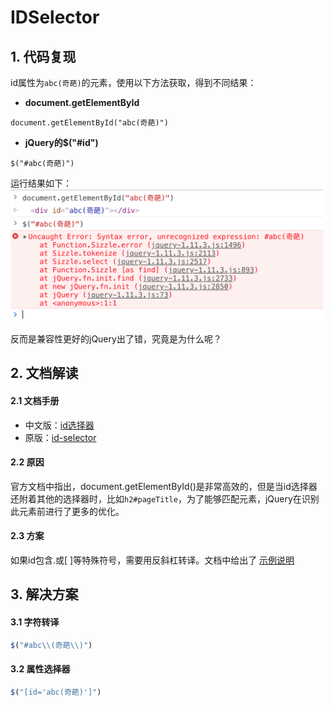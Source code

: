 # IDSelector

## 1. 代码复现
id属性为`abc(奇葩)`的元素，使用以下方法获取，得到不同结果：

* **document.getElementById**

```
document.getElementById("abc(奇葩)")
```

* **jQuery的$("#id")**

```
$("#abc(奇葩)")
```

运行结果如下：
<img src="./media/0513_error.png" alt="error.png" width="500px"/>

反而是兼容性更好的jQuery出了错，究竟是为什么呢？

## 2. 文档解读
#### 2.1 文档手册
* 中文版：[id选择器](https://www.jquery123.com/id-selector/)
* 原版：[id-selector](https://api.jquery.com/id-selector/)

#### 2.2 原因
官方文档中指出，document.getElementById()是非常高效的，但是当id选择器还附着其他的选择器时，比如`h2#pageTitle`，为了能够匹配元素，jQuery在识别此元素前进行了更多的优化。

#### 2.3 方案
如果id包含.或[ ]等特殊符号，需要用反斜杠转译。文档中给出了 [示例说明](./190513-id-with-characters.md)

## 3. 解决方案

#### 3.1 字符转译

```javascript
$("#abc\\(奇葩\\)")
```

#### 3.2 属性选择器

```javascript
$("[id='abc(奇葩)']")
```